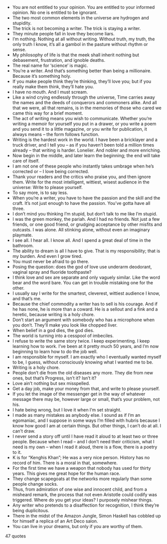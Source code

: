  - You are not entitled to your opinion. You are entitled to your informed opinion. No one is entitled to be ignorant.
 - The two most common elements in the universe are hydrogen and stupidity.
 - The trick is not becoming a writer. The trick is staying a writer.
 - They minute people fall in love they become liars.
 - I’m nothing. Nothing at all without writing. Without truth, my truth, the only truth I know, it’s all a gambol in the pasture without rhythm or sense.
 - My philosophy of life is that the meek shall inherit nothing but debasement, frustration, and ignoble deaths.
 - The real name for ‘science’ is magic.
 - You’re a writer. And that’s something better than being a millionaire. Because it’s something holy.
 - If you make people think they’re thinking, they’ll love you; but if you really make them think, they’ll hate you.
 - I have no mouth. And I must scream.
 - Like a wind crying endlessly through the universe, Time carries away the names and the deeds of conquerors and commoners alike. And all that we were, all that remains, is in the memories of those who cared we came this way for a brief moment.
 - The act of writing means you wish to communicate. Whether you’re writing a memoir for yourself you put in a drawer, or you write a poem and you send it to a little magazine, or you write for publication, it always means – the form follows function.
 - Writing is the hardest work in the world. I have been a bricklayer and a truck driver, and I tell you – as if you haven’t been told a million times already – that writing is harder. Lonelier. And nobler and more enriching.
 - Now begin in the middle, and later learn the beginning; the end will take care of itself.
 - I am not one of these people who instantly takes umbrage when he’s corrected or – I love being corrected.
 - Thank your readers and the critics who praise you, and then ignore them. Write for the most intelligent, wittiest, wisest audience in the universe: Write to please yourself.
 - To say more, is to say less.
 - When you’re a writer, you have to have the passion and the skill and the craft. It’s not just enough to have the passion. You’ve gotta have all three.
 - I don’t mind you thinking I’m stupid, but don’t talk to me like I’m stupid.
 - I was the green monkey, the pariah. And I had no friends. Not just a few friends, or one good friend, or grudging acceptance by other misfits and outcasts. I was alone. All stinking alone, without even an imaginary playmate.
 - I see all. I hear all. I know all. And I spend a great deal of time in the bathroom.
 - The ability to dream is all I have to give. That is my responsibility; that is my burden. And even I grow tired.
 - You must never be afraid to go there.
 - Posing the question: does the god of love use underarm deodorant, vaginal spray and fluoride toothpaste?
 - I think love and sex are separate and only vaguely similar. Like the word bear and the word bare. You can get in trouble mistaking one for the other.
 - I usually say I write for the smartest, cleverest, wittiest audience I know, and that’s me.
 - Because the chief commodity a writer has to sell is his courage. And if he has none, he is more than a coward. He is a sellout and a fink and a heretic, because writing is a holy chore.
 - Don’t start an argument with somebody who has a microphone when you don’t. They’ll make you look like chopped liver.
 - When belief in a god dies, the god dies.
 - The world is turning into a cesspool of imbeciles.
 - I refuse to write the same story twice. I keep experimenting. I keep learning how to work. I’ve been at it pretty much 50 years, and I’m now beginning to learn how to do the job well.
 - I am responsible for myself. I am exactly who I eventually wanted myself to be, I guess, without consciously knowing what I wanted me to be.
 - Writing is a holy chore.
 - People don’t die from the old diseases any more. They die from new ones, but that’s Progress, isn’t it? Isn’t it?
 - Love ain’t nothing but sex misspelled.
 - Get a day job, make your money from that, and write to please yourself.
 - If you let the image of the messenger get in the way of whatever message there may be, however large or small, that’s your problem, not his.
 - I hate being wrong, but I love it when I’m set straight.
 - I made as many mistakes as anybody else. I sound as if I’m an egomaniac, and I suppose in some ways I’m filled with hubris because I know how good I am at certain things. But other things, I can’t do at all. I can’t draw.
 - I never send a story off until I have read it aloud to at least two or three people. Because when I read – and I don’t need their criticism, what I need is my own – when I read it aloud, there is a flow, there is a poetry to it.
 - K is for “Kenghis Khan”; He was a very nice person. History has no record of him. There is a moral in that, somewhere.
 - For the first time we have a weapon that nobody has used for thirty years. This gives me great hope for the human race.
 - They change scapegoats at the networks more regularly than some people change socks.
 - Thus, from admiration of one wise and innocent child, and from a misheard remark, the process that not even Aristotle could codify was triggered. Where do you get your ideas? I purposely mishear things.
 - Any writer who pretends to a disaffection for recognition, I think they’re being duplicitous.
 - There in the midst of the Amazon Jungle, Simon Haskell has cobbled up for himself a replica of an Art Deco salon.
 - You can live in your dreams, but only if you are worthy of them.

47 quotes